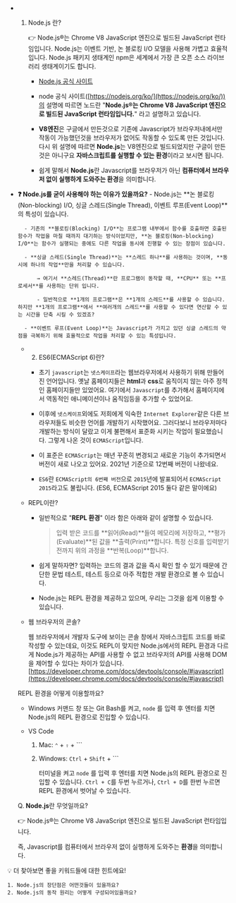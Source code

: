 
- 1) Node.js 란?
    
        👉 Node.js®는 Chrome V8 JavaScript 엔진으로 빌드된 JavaScript 런타임입니다. Node.js는 이벤트 기반, 논 블로킹 I/O 모델을 사용해 가볍고 효율적입니다. Node.js 패키지 생태계인 npm은 세계에서 가장 큰 오픈 소스 라이브러리 생태계이기도 합니다.
        - [Node.js 공식 사이트](https://nodejs.org/ko/)
        
        - node 공식 사이트([https://nodejs.org/ko/](https://nodejs.org/ko/))의 설명에 따르면 노드란 "**Node.js®는 Chrome V8 JavaScript 엔진으로 빌드된 JavaScript 런타임입니다.**" 라고 설명하고 있습니다.
    
        - **V8엔진**은 구글에서 만든것으로 기존에 Javascript가 브라우저내에서만 작동이 가능했던것을 브라우저가 없어도 작동할 수 있도록 만든 것입니다. 다시 위 설명에 따르면 **Node.js**는 V8엔진으로 빌드되었지만 구글이 만든것은 아니구요 **자바스크립트를 실행할 수 있는 환경**이라고 보시면 됩니다.
        
        - 쉽게 말해서 **Node.js**란 Javascript를 브라우저가 아닌 **컴퓨터에서 브라우저 없이 실행하게 도와주는 환경**을 의미합니다.



- **❓ Node.js를 굳이 사용해야 하는 이유가 있을까요?**
        - Node.js는 **논 블로킹(Non-blocking) I/O, 싱글 스레드(Single Thread), 이벤트 루프(Event Loop)**의 특성이 있습니다.
        
        - 기존의 **블로킹(Blocking) I/O**는 프로그램 내부에서 함수를 호출하면 호출된 함수가 작업을 마칠 때까지 대기하는 방식이었지만, **논 블로킹(Non-blocking) I/O**는 함수가 실행되는 중에도 다른 작업을 동시에 진행할 수 있는 장점이 있습니다.
    
        - **싱글 스레드(Single Thread)**는 **스레드 하나**를 사용하는 것이며, **동시에 하나의 작업**만을 처리할 수 있습니다.
            
            → 여기서 **스레드(Thread)**란 프로그램이 동작할 때, **CPU** 또는 **프로세서**를 사용하는 단위 입니다.
            
            - 일반적으로 **1개의 프로그램**은 **1개의 스레드**를 사용할 수 있습니다. 하지만 **1개의 프로그램**에서 **여러개의 스레드**를 사용할 수 있다면 연산할 수 있는 시간을 단축 시킬 수 있겠죠?
    
        - **이벤트 루프(Event Loop)**는 Javascript가 가지고 있던 싱글 스레드의 약점을 극복하기 위해 효율적으로 작업을 처리할 수 있는 특성입니다.


    - 2) ES6(ECMAScript 6)란?
    
        - 초기 `javascript`는 `넷스케이프`라는 웹브라우저에서 사용하기 위해 만들어진 언어입니다.  옛날 홈페이지들은 **html**과 **css**로 움직이지 않는 아주 정적인 홈페이지들만 있었어요. 여기에서 `Javascript`를 추가해서 홈페이지에서 역동적인 애니메이션이나 움직임등을 추가할 수 있었어요.
        
        - 이후에 `넷스케이프`외에도 저희에게 익숙한 `Internet Explorer`같은 다른 브라우저들도 비슷한 언어를 개발하기 시작했어요. 그러다보니 브라우저마다 개발하는 방식이 달랐고 이게 불편해서 표준화 시키는 작업이 필요했습니다. 그렇게 나온 것이 `ECMAScript`입니다.
        
        - 이 표준은 `ECMAScript`는 매년 꾸준히 변경되고 새로운 기능이 추가되면서 버전이 새로 나오고 있어요. 2021년 기준으로 12번째 버전이 나왔네요.
        
        - `ES6`란 `ECMAScript의 6번째 버전`으로 `2015`년에 발표되어서 `ECMAScript 2015`라고도 불립니다. (ES6, ECMAScript 2015 둘다 같은 말이에요)




    - REPL이란?

        - 일반적으로 "**REPL 환경**" 이라 함은 아래와 같이 설명할 수 있습니다.
            
            > 입력 받은 코드를 **읽어(Read)**들여 메모리에 저장하고, **평가(Evaluate)**된 값을 **출력(Print)**합니다.
            특정 신호를 입력받기 전까지 위의 과정을 **반복(Loop)**합니다.
            
        - 쉽게 말하자면? 입력하는 코드의 결과 값을 즉시 확인 할 수 있기 때문에 간단한 문법 테스트, 테스트 등으로 아주 적합한 개발 환경으로 볼 수 있습니다.
        
        - Node.js는 REPL 환경을 제공하고 있으며, 우리는 그것을 쉽게 이용할 수 있습니다.






    - 웹 브라우저의 콘솔?
    
        웹 브라우저에서 개발자 도구에 보이는 콘솔 창에서 자바스크립트 코드를 바로 작성할 수 있는데요, 이것도 REPL이 맞지만 Node.js에서의 REPL 환경과 다르게 Node.js가 제공하는 API를 사용할 수 없고 브라우저의 API를 사용해 DOM을 제어할 수 있다는 차이가 있습니다.
        [https://developer.chrome.com/docs/devtools/console/#javascript](https://developer.chrome.com/docs/devtools/console/#javascript)





    REPL 환경을 어떻게 이용할까요?

    - Windows
        커맨드 창 또는 Git Bash를 켜고, `node` 를 입력 후 엔터를 치면 Node.js의 REPL 환경으로 진입할 수 있습니다.
    
    - VS Code
        1. Mac: `⌃` + `⇧` + ```
        2. Windows: `Ctrl` + `Shift` + ```

             터미널을 켜고 `node` 를 입력 후 엔터를 치면 Node.js의 REPL 환경으로 진입할 수 있습니다.
            `Ctrl + C`를 두번 누르거나, `Ctrl + D`를 한번 누르면 REPL 환경에서 벗어날 수 있습니다.



   Q. **Node.js**란 무엇일까요?
    
    👉 Node.js®는 Chrome V8 JavaScript 엔진으로 빌드된 JavaScript 런타임입니다.
    
    즉, Javascript를 컴퓨터에서 브라우저 없이 실행하게 도와주는 **환경**을 의미합니다.



    
💡 더 찾아보면 좋을 키워드들에 대한 힌트에요!

    1. Node.js의 장단점은 어떤것들이 있을까요?
    2. Node.js의 동작 원리는 어떻게 구성되어있을까요?

    